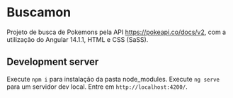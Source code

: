 # Buscamon

Projeto de busca de Pokemons pela API https://pokeapi.co/docs/v2, com a utilização do Angular 14.1.1, HTML e CSS (SaSS).

## Development server

Execute `npm i` para instalação da pasta node_modules. Execute `ng serve` para um servidor dev local. Entre em `http://localhost:4200/`.